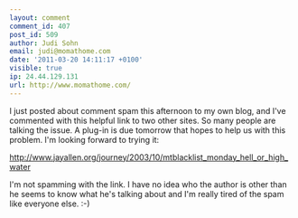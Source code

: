 ```yaml
---
layout: comment
comment_id: 407
post_id: 509
author: Judi Sohn
email: judi@momathome.com
date: '2011-03-20 14:11:17 +0100'
visible: true
ip: 24.44.129.131
url: http://www.momathome.com/
---
```

I just posted about comment spam this afternoon to my own blog, and I've commented with this helpful link to two other sites. So many people are talking the issue. A plug-in is due tomorrow that hopes to help us with this problem. I'm looking forward to trying it:



<a href="http://www.jayallen.org/journey/2003/10/mtblacklist_monday_hell_or_high_water" rel="nofollow">http://www.jayallen.org/journey/2003/10/mtblacklist_monday_hell_or_high_water</a>



I'm not spamming with the link. I have no idea who the author is other than he seems to know what he's talking about and I'm really tired of the spam like everyone else. :-)
